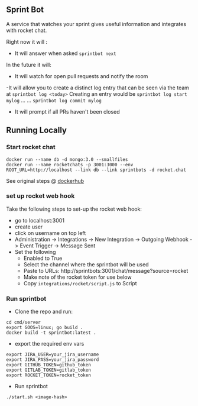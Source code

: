 ## Sprint Bot

A service that watches your sprint gives useful information and integrates with rocket chat.

Right now it will :

- It will answer when asked ```sprintbot next```


In the future it will:

- It will watch for open pull requests and notify the room

-It will allow you to create a distinct log entry that can be seen via the team at ```sprintbot log <today>```
Creating an entry would be ```sprintbot log start mylog``` 
...
... ```sprintbot log commit mylog ```

- It will prompt if all PRs haven't been closed

## Running Locally

### Start rocket chat

```
docker run --name db -d mongo:3.0 --smallfiles
docker run --name rocketchats -p 3001:3000 --env ROOT_URL=http://localhost --link db --link sprintbots -d rocket.chat
```
See original steps @ [dockerhub](https://hub.docker.com/_/rocket.chat/)

### set up rocket web hook

Take the following steps to set-up the rocket web hook:

- go to localhost:3001
- create user
- click on username on top left
- Administration -> Integrations -> New Integration -> Outgoing Webhook -> Event Trigger -> Message Sent
- Set the following
  - Enabled to True
  - Select the channel where the sprintbot will be used
  - Paste to URLs: http://sprintbots:3001/chat/message?source=rocket
  - Make note of the rocket token for use below
  - Copy `integrations/rocket/script.js` to Script

### Run sprintbot

* Clone the repo and run:

```
cd cmd/server
export GOOS=linux; go build .
docker build -t sprintbot:latest .
```
* export the required env vars

```
export JIRA_USER=your_jira_username
export JIRA_PASS=your_jira_password
export GITHUB_TOKEN=github_token
export GITLAB_TOKEN=gitlab_token
export ROCKET_TOKEN=rocket_token
```

* Run sprintbot

```
./start.sh <image-hash>
```
